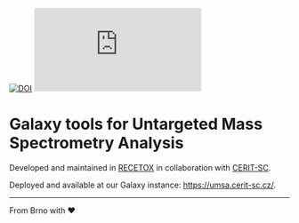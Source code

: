 [![DOI](https://zenodo.org/badge/DOI/10.5281/zenodo.6035335.svg)](https://doi.org/10.5281/zenodo.6035335)
[![Matrix](https://img.shields.io/matrix/recetox-galaxytools:matrix.org)](https://matrix.to/#/#recetox-galaxytools:matrix.org)

# Galaxy tools for Untargeted Mass Spectrometry Analysis

Developed and maintained in [RECETOX](https://www.recetox.muni.cz/en) in collaboration with [CERIT-SC](https://www.cerit-sc.cz/).

Deployed and available at our Galaxy instance: https://umsa.cerit-sc.cz/.

---
From Brno with ♥️

